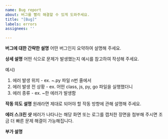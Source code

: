 ```yaml
---
name: Bug report
about: 버그를 빨리 해결할 수 있게 도와주세요.
title: "[Bug]"
labels: errors
assignees: ''

---
```


**버그에 대한 간략한 설명**
어떤 버그인지 요약하여 설명해 주세요.

**상세 설명**
어떤 식으로 문제가 발생했는지 예시를 참고하여 작성해 주세요.

예시)
1. 에러 발생 위치 - ex. ~.py 파일 n번 줄에서
2. 에러 발생 전 상황 - ex. 어떤 class, js, py, go 파일을 실행했더니
3. 에러 종류 - ex. ~한 에러가 발생함

**작동 의도 설명**
원래라면 제대로 되어야 할 작동 방향에 관해 설명해 주세요.

**에러 스크린 샷**
에러가 나타나는 해당 화면 또는 로그를 캡처한 장면을 첨부해 주시면 조금 더 빠른 문제 해결이 가능해집니다.

**부가 설명**
